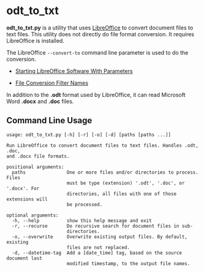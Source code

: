 # odt_to_txt #

**odt_to_txt.py** is a utility that uses [LibreOffice](https://libreoffice.org/) to convert document files to text files. This utility does not directly do file format conversion. It requires LibreOffice is installed.

The LibreOffice `--convert-to` command line parameter is used to do the conversion.

- [Starting LibreOffice Software With Parameters](https://help.libreoffice.org/latest/en-US/text/shared/guide/start_parameters.html)

- [File Conversion Filter Names](https://help.libreoffice.org/latest/en-US/text/shared/guide/convertfilters.html)

In addition to the **.odt** format used by LibreOffice, it can read Microsoft Word **.docx** and **.doc** files.


## Command Line Usage ##

```
usage: odt_to_txt.py [-h] [-r] [-o] [-d] [paths [paths ...]]

Run LibreOffice to convert document files to text files. Handles .odt, .doc,
and .docx file formats.

positional arguments:
  paths               One or more files and/or directories to process. Files
                      must be type (extension) '.odt', '.doc', or '.docx'. For
                      directories, all files with one of those extensions will
                      be processed.

optional arguments:
  -h, --help          show this help message and exit
  -r, --recurse       Do recursive search for document files in sub-
                      directories.
  -o, --overwrite     Overwrite existing output files. By default, existing
                      files are not replaced.
  -d, --datetime-tag  Add a [date_time] tag, based on the source document last
                      modified timestamp, to the output file names.
```
